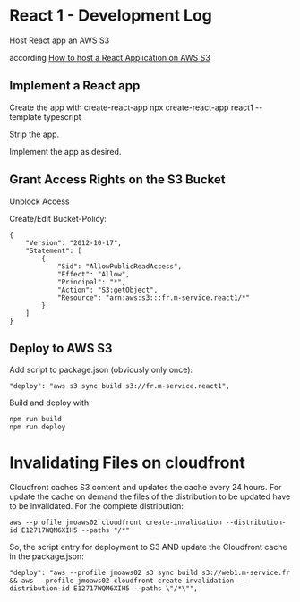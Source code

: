 # React 1 - Development Log

Host React app an AWS S3

according [How to host a React Application on AWS S3](https://www.youtube.com/watch?v=BZcSUInHBfc)

## Implement a React app

Create the app with create-react-app
    npx create-react-app react1 --template typescript

Strip the app.

Implement the app as desired.

## Grant Access Rights on the S3 Bucket

Unblock Access

Create/Edit Bucket-Policy:

    {
        "Version": "2012-10-17",
        "Statement": [
            {
                "Sid": "AllowPublicReadAccess",
                "Effect": "Allow",
                "Principal": "*",
                "Action": "S3:getObject",
                "Resource": "arn:aws:s3:::fr.m-service.react1/*"
            }
        ]
    }

## Deploy to AWS S3

Add script to package.json (obviously only once):

    "deploy": "aws s3 sync build s3://fr.m-service.react1",

Build and deploy with:

    npm run build
    npm run deploy


# Invalidating Files on cloudfront

Cloudfront caches S3 content and updates the cache every 24 hours. 
For update the cache on demand the files of the distribution to be updated have to be invalidated.
For the complete distribution:

    aws --profile jmoaws02 cloudfront create-invalidation --distribution-id E12717WQM6XIH5 --paths "/*"

So, the script entry for deployment to S3 AND update the Cloudfront cache in the package.json:

    "deploy": "aws --profile jmoaws02 s3 sync build s3://web1.m-service.fr && aws --profile jmoaws02 cloudfront create-invalidation --distribution-id E12717WQM6XIH5 --paths \"/*\"",

